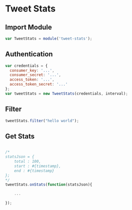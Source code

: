 # Tweet Stats

## Import Module
```javascript
var TweetStats = module('tweet-stats');
```

## Authentication
```javascript
var credentials = {
  consumer_key: '...',
  consumer_secret: '...',
  access_token: '...',
  access_token_secret: '...'
};
var tweetStats = new TweetStats(credentials, interval);
```

## Filter
```javascript
tweetStats.filter("hello world");
```

## Get Stats
```javascript

/*
statsJson = {
	total : 100,
	start : #{timestamp},
	end : #{timestamp}
};
*/
tweetStats.onStats(function(statsJson){

	...
	
});
```